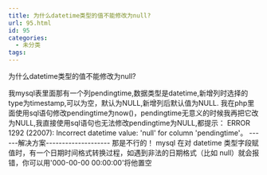 ```yaml
---
title: 为什么datetime类型的值不能修改为null?
url: 95.html
id: 95
categories:
  - 未分类
tags:
---
```


为什么datetime类型的值不能修改为null?

我mysql表里面那有一个列pendingtime,数据类型是datetime,新增列时选择的type为timestamp,可以为空，默认为NULL,新增列后默认值为NULL. 我在php里面使用sql语句修改pendingtime为now()，pendingtime无意义的时候我再把它改为NULL,我直接使用sql语句也无法修改pendingtime为NULL,都提示： ERROR 1292 (22007): Incorrect datetime value: 'null' for column 'pendingtime'。 ------解决方案-------------------- 那是不行的！ mysql 在对 datetime 类型字段赋值时，有一个日期时间格式转换过程，如遇到非法的日期格式（比如 null）就会报错，你可以用'000-00-00 00:00:00'将他置空